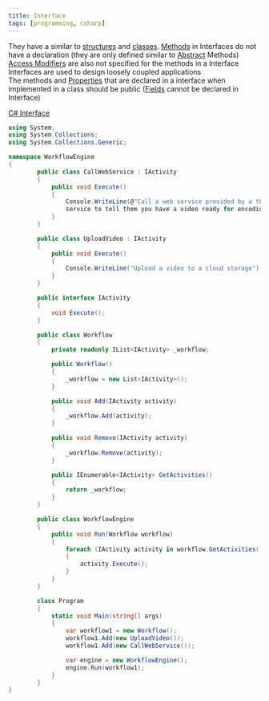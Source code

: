 ```yaml
---
title: Interface
tags: [programming, csharp]
---
```


They have a similar to [structures](Structs.md) and [classes](CSharp%20Classes.md). [Methods](CSharp%20Methods.md) in Interfaces do not have a declaration (they are only defined similar to [Abstract](Abstract%20&%20Sealed%20Class.md) Methods)  
[Access Modifiers](Access%20Modifiers.md) are also not specified for the methods in a Interface  
Interfaces are used to design loosely coupled applications  
The methods and [Properties](Properties.md) that are declared in a interface when implemented in a class should be public ([Fields](Fields.md) cannot be declared in Interface)

[C# Interface](https://www.w3schools.com/cs/cs_interface.php)

````csharp
using System;
using System.Collections;
using System.Collections.Generic;

namespace WorkflowEngine
{
		public class CallWebService : IActivity
		{
			public void Execute()
			{
				Console.WriteLine(@"Call a web service provided by a third-party video encoding 
				service to tell them you have a video ready for encoding");
			}
		}

		public class UploadVideo : IActivity
		{
			public void Execute()
			{
				Console.WriteLine("Upload a video to a cloud storage");
			}
		}

		public interface IActivity
		{
			void Execute();
		}

		public class Workflow
		{
			private readonly IList<IActivity> _workflow;

			public Workflow()
			{
				_workflow = new List<IActivity>();
			}

			public void Add(IActivity activity)
			{
				_workflow.Add(activity);
			}

			public void Remove(IActivity activity)
			{
				_workflow.Remove(activity);
			}

			public IEnumerable<IActivity> GetActivities()
			{
				return _workflow;
			}
		}

		public class WorkflowEngine
		{
			public void Run(Workflow workflow)
			{
				foreach (IActivity activity in workflow.GetActivities())
				{
					activity.Execute();
				}
			}
		}

		class Program
		{
			static void Main(string[] args)
			{
				var workflow1 = new Workflow();
				workflow1.Add(new UploadVideo());
				workflow1.Add(new CallWebService());

				var engine = new WorkflowEngine();
				engine.Run(workflow1);
			}
		}
}
````